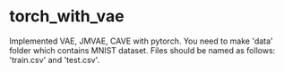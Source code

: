 # torch_with_vae
Implemented VAE, JMVAE, CAVE with pytorch.
You need to make 'data' folder which contains MNIST dataset. Files should be named as follows: 'train.csv' and 'test.csv'. 
